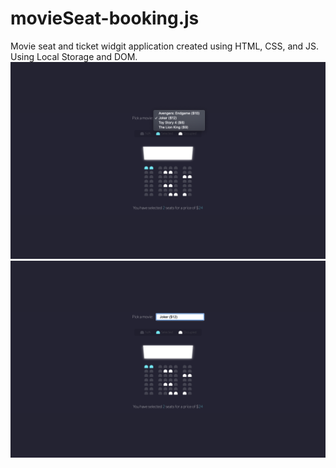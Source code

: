# movieSeat-booking.js
Movie seat and ticket widgit application created using HTML, CSS, and JS. Using Local Storage and DOM. 
![](images/img1.png)
![](images/img2.png)
